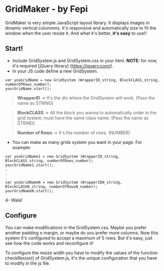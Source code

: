 # GridMaker - by Fepi
GridMaker is very simple JavaScript layout library. It displays images in dinamic vertical colummns. It's responsive and automatically size to fit the window when the user resize it. And what it's better, **it's easy** to use!!

## Start!
- Include GridSystem.js and GridSystem.css in your html. **NOTE:** for now, it's required [jQuery library] (https://jquery.com/).
- In your JS code define a new GridSystem. 

```
var youGridName = new GridSystem (WrapperID_string, BlockCLASS_string, numberOfRows_number);
yourGridName.start();
```
>**WrapperID** -> It's the div where the GridSystem will work. (Pass the name as STRING)

>**BlockCLASS** -> All the block you wanna to automatically order in the grid system, must have the same class name. (Pass the name as STRING)

>**Number of Rows** -> It's the number of rows. (NUMBER)

- You can make as many grids system you want in your page. For example:
```
var youGridName1 = new GridSystem (WrapperID_string, BlockCLASS_string, numberOfRows_number);
yourGridName1.start();
.
.
.
var youGridNameN = new GridSystem (WrapperIDN_string, BlockCLASSN_string, numberOfRowsN_number);
yourGridNameN.start();
```
4- Wala!

## Configure 
You can make modifications in the GridSystem.css. Maybe you prefer another padding o margin, or maybe do you prefer more columns. Now this system it's configured to accept a maximum of 5 rows. But it's easy, just see how the code works and reconfigure it!

To configure the resize width you have to modify the values of the function checkResize() of GridSystem.js, it's the unique configuration that you have to modify in the js file.

